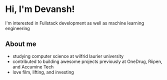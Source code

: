# **Hi, I'm Devansh!**
I'm interested in Fullstack development as well as machine learning engineering 

## About me 
- studying computer science at wilfrid laurier university 
- contributed to building awesome projects previously at OneDrug, Riipen, and Accumine Tech
- love film, lifting, and investing

